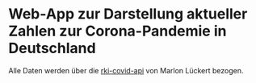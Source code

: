 # Web-App zur Darstellung aktueller Zahlen zur Corona-Pandemie in Deutschland

Alle Daten werden über die [rki-covid-api](https://github.com/marlon360/rki-covid-api) von Marlon Lückert bezogen.
